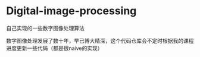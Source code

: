 # Digital-image-processing
自己实现的一些数字图像处理算法

数字图像处理发展了数十年，早已博大精深，这个代码仓库会不定时根据我的课程进度更新一些代码（都是很naive的实现）
